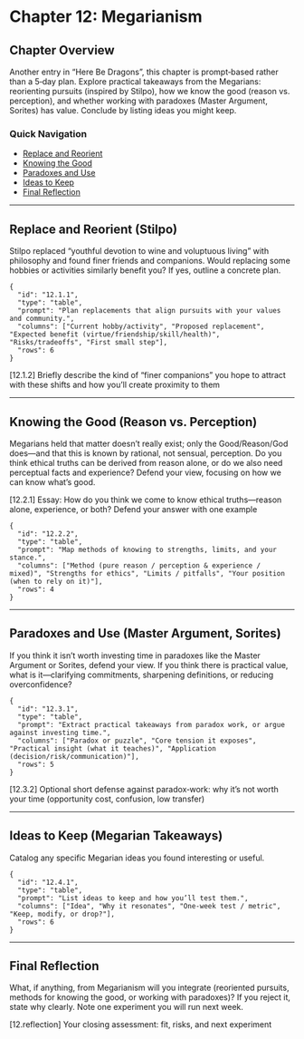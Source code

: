 # Chapter 12: Megarianism

## Chapter Overview
Another entry in “Here Be Dragons”, this chapter is prompt‑based rather than a 5‑day plan. Explore practical takeaways from the Megarians: reorienting pursuits (inspired by Stilpo), how we know the good (reason vs. perception), and whether working with paradoxes (Master Argument, Sorites) has value. Conclude by listing ideas you might keep.

### Quick Navigation
- [Replace and Reorient](megarianism#replace-and-reorient)
- [Knowing the Good](megarianism#knowing-the-good)
- [Paradoxes and Use](megarianism#paradoxes-and-use)
- [Ideas to Keep](megarianism#ideas-to-keep)
- [Final Reflection](megarianism#final-reflection)

---

## Replace and Reorient (Stilpo)

Stilpo replaced “youthful devotion to wine and voluptuous living” with philosophy and found finer friends and companions. Would replacing some hobbies or activities similarly benefit you? If yes, outline a concrete plan.

```qa
{
  "id": "12.1.1",
  "type": "table",
  "prompt": "Plan replacements that align pursuits with your values and community.",
  "columns": ["Current hobby/activity", "Proposed replacement", "Expected benefit (virtue/friendship/skill/health)", "Risks/tradeoffs", "First small step"],
  "rows": 6
}
```

[12.1.2] Briefly describe the kind of “finer companions” you hope to attract with these shifts and how you’ll create proximity to them

---

## Knowing the Good (Reason vs. Perception)

Megarians held that matter doesn’t really exist; only the Good/Reason/God does—and that this is known by rational, not sensual, perception. Do you think ethical truths can be derived from reason alone, or do we also need perceptual facts and experience? Defend your view, focusing on how we can know what’s good.

[12.2.1] Essay: How do you think we come to know ethical truths—reason alone, experience, or both? Defend your answer with one example

```qa
{
  "id": "12.2.2",
  "type": "table",
  "prompt": "Map methods of knowing to strengths, limits, and your stance.",
  "columns": ["Method (pure reason / perception & experience / mixed)", "Strengths for ethics", "Limits / pitfalls", "Your position (when to rely on it)"],
  "rows": 4
}
```

---

## Paradoxes and Use (Master Argument, Sorites)

If you think it isn’t worth investing time in paradoxes like the Master Argument or Sorites, defend your view. If you think there is practical value, what is it—clarifying commitments, sharpening definitions, or reducing overconfidence?

```qa
{
  "id": "12.3.1",
  "type": "table",
  "prompt": "Extract practical takeaways from paradox work, or argue against investing time.",
  "columns": ["Paradox or puzzle", "Core tension it exposes", "Practical insight (what it teaches)", "Application (decision/risk/communication)"],
  "rows": 5
}
```

[12.3.2] Optional short defense against paradox‑work: why it’s not worth your time (opportunity cost, confusion, low transfer)

---

## Ideas to Keep (Megarian Takeaways)

Catalog any specific Megarian ideas you found interesting or useful.

```qa
{
  "id": "12.4.1",
  "type": "table",
  "prompt": "List ideas to keep and how you’ll test them.",
  "columns": ["Idea", "Why it resonates", "One‑week test / metric", "Keep, modify, or drop?"],
  "rows": 6
}
```

---

## Final Reflection

What, if anything, from Megarianism will you integrate (reoriented pursuits, methods for knowing the good, or working with paradoxes)? If you reject it, state why clearly. Note one experiment you will run next week.

[12.reflection] Your closing assessment: fit, risks, and next experiment

